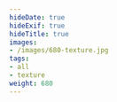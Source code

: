 ```yaml
---
hideDate: true
hideExif: true
hideTitle: true
images:
- /images/680-texture.jpg
tags:
- all
- texture
weight: 680
---
```

